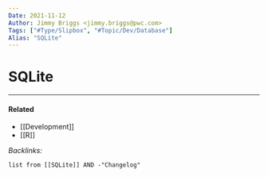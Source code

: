 ```yaml
---
Date: 2021-11-12
Author: Jimmy Briggs <jimmy.briggs@pwc.com>
Tags: ["#Type/Slipbox", "#Topic/Dev/Database"]
Alias: "SQLite"
---
```


# SQLite

***

#### Related

- [[Development]]
- [[R]]


*Backlinks:*

```dataview
list from [[SQLite]] AND -"Changelog"
```